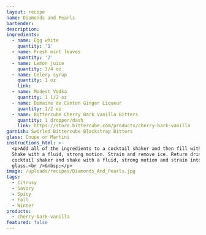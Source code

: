 ```yaml
---
layout: recipe
name: Diamonds and Pearls
bartender:
description:
ingredients:
  - name: Egg white
    quantity: '1'
  - name: Fresh mint leaves
    quantity: '2'
  - name: Lemon juice
    quantity: 3/4 oz
  - name: Celery syrup
    quantity: 1 oz
    link:
  - name: Modest Vodka
    quantity: 1 1/2 oz
  - name: Domaine de Canton Ginger Liqueur
    quantity: 1/2 oz
  - name: Bittercube Cherry Bark Vanilla Bitters
    quantity: 1 dropper/dash
    link: https://store.bittercube.com/products/cherry-bark-vanilla
garnish: Swirled Bittercube Blackstrap Bitters
glass: Coupe or Martini
instructions_html: >-
  <p>Add all of the ingredients to a cocktail shaker and then fill with ice.
  Shake with a fluid, strong motion. Strain and remove ice. Return drink to
  cocktail shaker and shake with a fluid, strong motion and strain into cocktail
  glass.<br />&nbsp;</p>
image: /uploads/recipes/Diamonds_And_Pearls.jpg
tags:
  - Citrusy
  - Savory
  - Spicy
  - Fall
  - Winter
products:
  - cherry-bark-vanilla
featured: false
---
```



